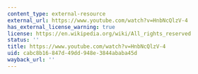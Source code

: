 ```yaml
---
content_type: external-resource
external_url: https://www.youtube.com/watch?v=HnbNcQlzV-4
has_external_license_warning: true
license: https://en.wikipedia.org/wiki/All_rights_reserved
status: ''
title: https://www.youtube.com/watch?v=HnbNcQlzV-4
uid: cabc8b16-847d-49dd-948e-3844ababa45d
wayback_url: ''
---
```

